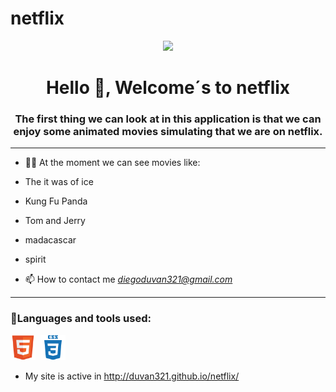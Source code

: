 # <h1>netflix</h1>

<div id="header" align="center">
<img src="https://elceo.com/wp-content/uploads/2019/02/netflix_cine.jpg" width="200"/>
<h1 align="center">Hello 👋, Welcome´s to netflix</h1>
<h3 align="center"> The first thing we can look at in this application is that we can enjoy some animated movies simulating that we are on netflix.
</div>

---

- 👨‍💻 At the moment we can see
  movies like:

- The it was of ice
- Kung Fu Panda
- Tom and Jerry
- madacascar
- spirit

- 📫 How to contact me
  *diegoduvan321@gmail.com*

---

<div align="left">
<h3>🔨Languages ​​and tools used:</h3>
<div>
<img src="https://github.com/devicons/devicon/raw/master/icons/html5/html5-original.svg" title="HTML5" alt="HTML" width="40" height="40"/>&nbsp;
<img src="https://github.com/devicons/devicon/raw/master/icons/css3/css3-plain-wordmark.svg" title="CSS3" alt="CSS" width="40" height="40"/>&nbsp;

- My site is active in http://duvan321.github.io/netflix/
